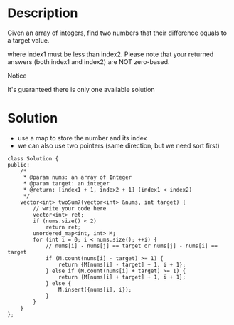 # Description

Given an array of integers, find two numbers that their difference equals to a target value.

where index1 must be less than index2. Please note that your returned answers (both index1 and index2) are NOT zero-based.

 Notice

It's guaranteed there is only one available solution

# Solution

- use a map to store the number and its index
- we can also use two pointers (same direction, but we need sort first)

```
class Solution {
public:
    /*
     * @param nums: an array of Integer
     * @param target: an integer
     * @return: [index1 + 1, index2 + 1] (index1 < index2)
     */
    vector<int> twoSum7(vector<int> &nums, int target) {
        // write your code here
        vector<int> ret;
        if (nums.size() < 2)
            return ret;
        unordered_map<int, int> M;
        for (int i = 0; i < nums.size(); ++i) {
            // nums[i] - nums[j] == target or nums[j] - nums[i] == target
            if (M.count(nums[i] - target) >= 1) {
                return {M[nums[i] - target] + 1, i + 1};
            } else if (M.count(nums[i] + target) >= 1) {
                return {M[nums[i] + target] + 1, i + 1};
            } else {
                M.insert({nums[i], i});
            }
        }
    }
};
```
